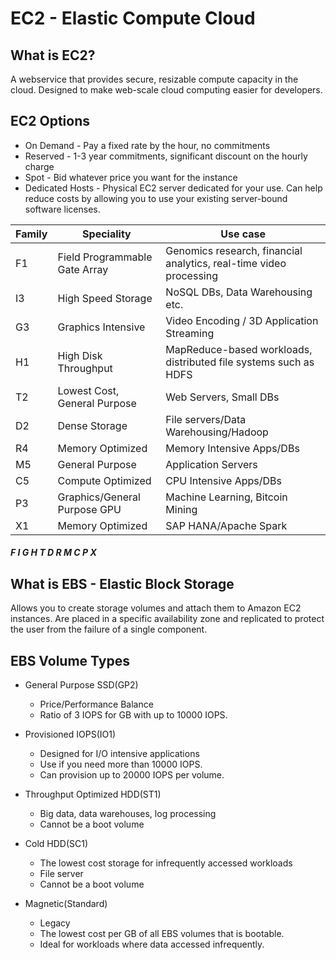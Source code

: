 # EC2 - Elastic Compute Cloud

## What is EC2?
A webservice that provides secure, resizable compute capacity
in the cloud. Designed to make web-scale cloud computing easier 
for developers.

## EC2 Options
* On Demand - Pay a fixed rate by the hour, no commitments
* Reserved - 1-3 year commitments, significant discount on the hourly charge
* Spot - Bid whatever price you want for the instance
* Dedicated Hosts - Physical EC2 server dedicated for your use. Can help reduce costs
by allowing you to use your existing server-bound software licenses.

|Family   |Speciality   |Use case   |
|---|---|---|
|F1|Field Programmable Gate Array|Genomics research, financial analytics, real-time video processing|
|I3|High Speed Storage|NoSQL DBs, Data Warehousing etc.|
|G3|Graphics Intensive|Video Encoding / 3D Application Streaming|
|H1|High Disk Throughput|MapReduce-based workloads, distributed file systems such as HDFS|
|T2|Lowest Cost, General Purpose|Web Servers, Small DBs|
|D2|Dense Storage|File servers/Data Warehousing/Hadoop|
|R4|Memory Optimized|Memory Intensive Apps/DBs|
|M5|General Purpose|Application Servers|
|C5|Compute Optimized|CPU Intensive Apps/DBs|
|P3|Graphics/General Purpose GPU|Machine Learning, Bitcoin Mining|
|X1|Memory Optimized|SAP HANA/Apache Spark|

##### F I G H T D R M C P X

## What is EBS - Elastic Block Storage
Allows you to create storage volumes and attach them to Amazon EC2 instances.
Are placed in a specific availability zone and replicated to protect the user from the
failure of a single component.

## EBS Volume Types
* General Purpose SSD(GP2)
    * Price/Performance Balance
    * Ratio of 3 IOPS for GB with up to 10000 IOPS.
    
* Provisioned IOPS(IO1)
    * Designed for I/O intensive applications
    * Use if you need more than 10000 IOPS.
    * Can provision up to 20000 IOPS per volume.
    
* Throughput Optimized HDD(ST1)
    * Big data, data warehouses, log processing
    * Cannot be a boot volume

* Cold HDD(SC1)
    * The lowest cost storage for infrequently accessed workloads
    * File server
    * Cannot be a boot volume
    
* Magnetic(Standard)
    * Legacy
    * The lowest cost per GB of all EBS volumes that is bootable.
    * Ideal for workloads where data accessed infrequently.
    
